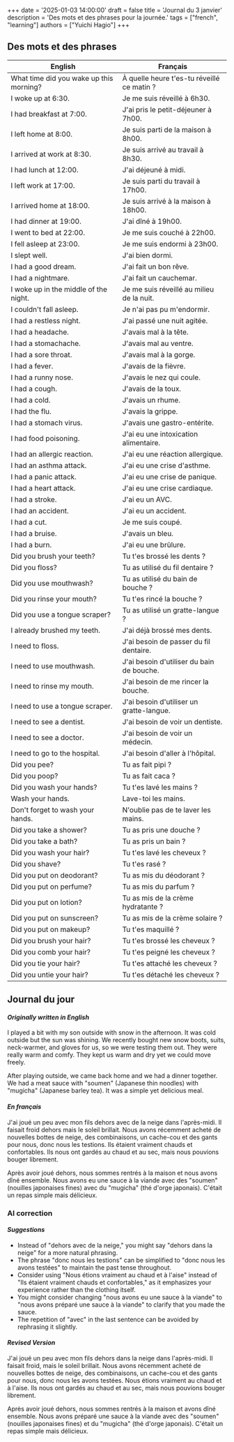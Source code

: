 +++
date = '2025-01-03 14:00:00'
draft = false
title = 'Journal du 3 janvier'
description = 'Des mots et des phrases pour la journée.'
tags = ["french", "learning"]
authors = ["Yuichi Hagio"]
+++

## Des mots et des phrases

| English              | Français                  |
|----------------------|---------------------------|
| What time did you wake up this morning? | À quelle heure t'es-tu réveillé ce matin ? |
| I woke up at 6:30. | Je me suis réveillé à 6h30. |
| I had breakfast at 7:00. | J'ai pris le petit-déjeuner à 7h00. |
| I left home at 8:00. | Je suis parti de la maison à 8h00. |
| I arrived at work at 8:30. | Je suis arrivé au travail à 8h30. |
| I had lunch at 12:00. | J'ai déjeuné à midi. |
| I left work at 17:00. | Je suis parti du travail à 17h00. |
| I arrived home at 18:00. | Je suis arrivé à la maison à 18h00. |
| I had dinner at 19:00. | J'ai dîné à 19h00. |
| I went to bed at 22:00. | Je me suis couché à 22h00. |
| I fell asleep at 23:00. | Je me suis endormi à 23h00. |
| I slept well. | J'ai bien dormi. |
| I had a good dream. | J'ai fait un bon rêve. |
| I had a nightmare. | J'ai fait un cauchemar. |
| I woke up in the middle of the night. | Je me suis réveillé au milieu de la nuit. |
| I couldn't fall asleep. | Je n'ai pas pu m'endormir. |
| I had a restless night. | J'ai passé une nuit agitée. |
| I had a headache. | J'avais mal à la tête. |
| I had a stomachache. | J'avais mal au ventre. |
| I had a sore throat. | J'avais mal à la gorge. |
| I had a fever. | J'avais de la fièvre. |
| I had a runny nose. | J'avais le nez qui coule. |
| I had a cough. | J'avais de la toux. |
| I had a cold. | J'avais un rhume. |
| I had the flu. | J'avais la grippe. |
| I had a stomach virus. | J'avais une gastro-entérite. |
| I had food poisoning. | J'ai eu une intoxication alimentaire. |
| I had an allergic reaction. | J'ai eu une réaction allergique. |
| I had an asthma attack. | J'ai eu une crise d'asthme. |
| I had a panic attack. | J'ai eu une crise de panique. |
| I had a heart attack. | J'ai eu une crise cardiaque. |
| I had a stroke. | J'ai eu un AVC. |
| I had an accident. | J'ai eu un accident. |
| I had a cut. | Je me suis coupé. |
| I had a bruise. | J'avais un bleu. |
| I had a burn. | J'ai eu une brûlure. |
| Did you brush your teeth? | Tu t'es brossé les dents ? |
| Did you floss? | Tu as utilisé du fil dentaire ? |  
| Did you use mouthwash? | Tu as utilisé du bain de bouche ? |
| Did you rinse your mouth? | Tu t'es rincé la bouche ? |
| Did you use a tongue scraper? | Tu as utilisé un gratte-langue ? |
| I already brushed my teeth. | J'ai déjà brossé mes dents. |
| I need to floss. | J'ai besoin de passer du fil dentaire. |
| I need to use mouthwash. | J'ai besoin d'utiliser du bain de bouche. |
| I need to rinse my mouth. | J'ai besoin de me rincer la bouche. |
| I need to use a tongue scraper. | J'ai besoin d'utiliser un gratte-langue. |
| I need to see a dentist. | J'ai besoin de voir un dentiste. |
| I need to see a doctor. | J'ai besoin de voir un médecin. |
| I need to go to the hospital. | J'ai besoin d'aller à l'hôpital. |
| Did you pee? | Tu as fait pipi ? |
| Did you poop? | Tu as fait caca ? |
| Did you wash your hands? | Tu t'es lavé les mains ? |
| Wash your hands. | Lave-toi les mains. |
| Don't forget to wash your hands. | N'oublie pas de te laver les mains. |
| Did you take a shower? | Tu as pris une douche ? |
| Did you take a bath? | Tu as pris un bain ? |
| Did you wash your hair? | Tu t'es lavé les cheveux ? |
| Did you shave? | Tu t'es rasé ? |
| Did you put on deodorant? | Tu as mis du déodorant ? |
| Did you put on perfume? | Tu as mis du parfum ? |
| Did you put on lotion? | Tu as mis de la crème hydratante ? |
| Did you put on sunscreen? | Tu as mis de la crème solaire ? |
| Did you put on makeup? | Tu t'es maquillé ? |
| Did you brush your hair? | Tu t'es brossé les cheveux ? |
| Did you comb your hair? | Tu t'es peigné les cheveux ? |
| Did you tie your hair? | Tu t'es attaché les cheveux ? |
| Did you untie your hair? | Tu t'es détaché les cheveux ? |

## Journal du jour

#### _Originally written in English_

I played a bit with my son outside with snow in the afternoon. It was cold outside but the sun was shining. We recently bought new snow boots, suits, neck-warmer, and gloves for us, so we were testing them out. They were really warm and comfy. They kept us warm and dry yet we could move freely. 

After playing outside, we came back home and we had a dinner together. We had a meat sauce with "soumen" (Japanese thin noodles) with "mugicha" (Japanese barley tea). It was a simple yet delicious meal.

#### _En français_

J'ai joué un peu avec mon fils dehors avec de la neige dans l'après-midi. Il faisait froid dehors mais le soleil brillait. Nous avons récemment acheté de nouvelles bottes de neige, des combinaisons, un cache-cou et des gants pour nous, donc nous les testions. Ils étaient vraiment chauds et confortables. Ils nous ont gardés au chaud et au sec, mais nous pouvions bouger librement.

Après avoir joué dehors, nous sommes rentrés à la maison et nous avons dîné ensemble. Nous avons eu une sauce à la viande avec des "soumen" (nouilles japonaises fines) avec du "mugicha" (thé d'orge japonais). C'était un repas simple mais délicieux.

### **AI correction**

#### _Suggestions_

- Instead of "dehors avec de la neige," you might say "dehors dans la neige" for a more natural phrasing.
- The phrase "donc nous les testions" can be simplified to "donc nous les avons testées" to maintain the past tense throughout.
- Consider using "Nous étions vraiment au chaud et à l'aise" instead of "Ils étaient vraiment chauds et confortables," as it emphasizes your experience rather than the clothing itself.
- You might consider changing "nous avons eu une sauce à la viande" to "nous avons préparé une sauce à la viande" to clarify that you made the sauce.
- The repetition of "avec" in the last sentence can be avoided by rephrasing it slightly.

#### _Revised Version_

J'ai joué un peu avec mon fils dehors dans la neige dans l'après-midi. Il faisait froid, mais le soleil brillait. Nous avons récemment acheté de nouvelles bottes de neige, des combinaisons, un cache-cou et des gants pour nous, donc nous les avons testées. Nous étions vraiment au chaud et à l'aise. Ils nous ont gardés au chaud et au sec, mais nous pouvions bouger librement.

Après avoir joué dehors, nous sommes rentrés à la maison et avons dîné ensemble. Nous avons préparé une sauce à la viande avec des "soumen" (nouilles japonaises fines) et du "mugicha" (thé d'orge japonais). C'était un repas simple mais délicieux.
